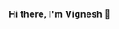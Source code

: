 ### Hi there, I'm Vignesh 👋

<!--
**vickymhs/vickymhs** is a ✨ _special_ ✨ repository because its `README.md` (this file) appears on your GitHub profile.

// README.md
![Github stats](https://github-readme-stats.vercel.app/api?username=vickymhs&theme=algolia&show_icons=true&count_private=true)

Here are some ideas to get you started:

- 🔭 I’m currently working on ...
- 🌱 I’m currently learning ...
- 👯 I’m looking to collaborate on ...
- 🤔 I’m looking for help with ...
- 💬 Ask me about ...
- 📫 How to reach me: ...
- 😄 Pronouns: ...
- ⚡ Fun fact: ...
-->
